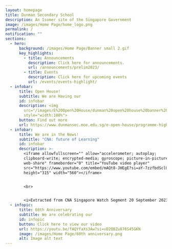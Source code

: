 ```yaml
---
layout: homepage
title: Dunman Secondary School
description: An Isomer site of the Singapore Government
image: /images/Home Page/home_logo.png
permalink: /
notification: ""
sections:
  - hero:
      background: /images/Home Page/Banner small 2.gif
      key_highlights:
        - title: Announcements
          description: Click here for announcements.
          url: /announcements/prelim2023/
        - title: Events
          description: Click here for upcoming events
          url: /events/events-highlight/
  - infobar:
      title: Open House!
      subtitle: We are Having our
      id: infobar
      description: <img
        src="/images/E%20Open%20House/dunman%20open%20house%20banner%202023%20(final).png"
        style="width:100%">
      button: Find out more
      url: https://www.dunmansec.moe.edu.sg/e-open-house/programme-highlights/
  - infobar:
      title: We are in the News!
      subtitle: "CNA: future of Learning"
      id: infobar
      description: >-
        <iframe allowfullscreen="" allow="accelerometer; autoplay;
        clipboard-write; encrypted-media; gyroscope; picture-in-picture;
        web-share" frameborder="0" title="YouTube video player"
        src="https://www.youtube.com/embed/mAQt8-JHEgE?si=aY-7zzfbdSclU0vN"
        height="315" width="560"></iframe>


        <br>


        <i>Extracted from CNA Singapore Watch Segment 20 September 2023</i>
  - infopic:
      title: 60th Anniversary
      subtitle: We are celebrating our
      id: infopic
      button: Click here to view our video
      url: https://youtu.be/fAQYfaXs3Aw?si=vD2QBZu876S45GKN
      image: /images/Home Page/60th anniversary.png
      alt: Image alt text
---
```

